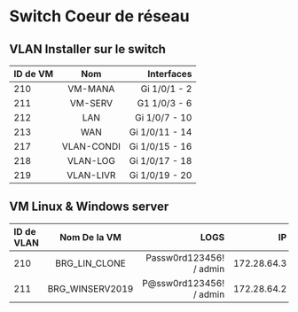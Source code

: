 # Switch Coeur de réseau 


## VLAN Installer sur le switch 

| ID de VM         | Nom             | Interfaces  |
| :--------------- |:---------------:| -----:|
| 210              |   VM-MANA       |  Gi 1/0/1 - 2 |
| 211              |   VM-SERV       |  G1 1/0/3 - 6 |
| 212              |   LAN           |  Gi 1/0/7 - 10 |
| 213              |   WAN           |  Gi 1/0/11 - 14 |
| 217              |   VLAN-CONDI    |  Gi 1/0/15 - 16 |
| 218              |   VLAN-LOG      |  Gi 1/0/17 - 18 |
| 219              |   VLAN-LIVR     |  Gi 1/0/19 - 20 |



## VM Linux & Windows server

| ID de VLAN       | Nom De la VM     | LOGS                      | IP          |
| :--------------- |:---------------: | ------------------------: | ------------:
| 210              |   BRG_LIN_CLONE  |  Passw0rd123456! / admin  | 172.28.64.3 |
| 211              |   BRG_WINSERV2019|  P@ssw0rd123456! / admin  | 172.28.64.2 |